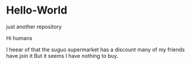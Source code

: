 # Hello-World
just another repository

Hi humans

I heear of that the suguo supermarket has a discount
many of my friends have join it
But it seems I have nothing to buy.
